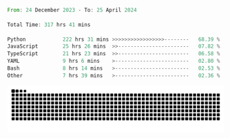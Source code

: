 <!--START_SECTION:waka-->

```rust
From: 24 December 2023 - To: 25 April 2024

Total Time: 317 hrs 41 mins

Python            222 hrs 31 mins >>>>>>>>>>>>>>>>>--------   68.39 %
JavaScript        25 hrs 26 mins  >>-----------------------   07.82 %
TypeScript        21 hrs 23 mins  >>-----------------------   06.58 %
YAML              9 hrs 6 mins    >------------------------   02.80 %
Bash              8 hrs 14 mins   >------------------------   02.53 %
Other             7 hrs 39 mins   >------------------------   02.36 %
```

<!--END_SECTION:waka-->


<picture>
  <source media="(prefers-color-scheme: dark)" srcset="https://raw.githubusercontent.com/jeerawut97/jeerawut97/output/github-contribution-grid-snake.svg">
  <img alt="github contribution grid snake animation" src="https://raw.githubusercontent.com/jeerawut97/jeerawut97/output/github-contribution-grid-snake.svg">
</picture>
